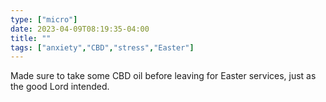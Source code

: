 ```yaml
---
type: ["micro"]
date: 2023-04-09T08:19:35-04:00
title: ""
tags: ["anxiety","CBD","stress","Easter"]
---
```

Made sure to take some CBD oil before leaving for Easter services, just as the good Lord intended.
